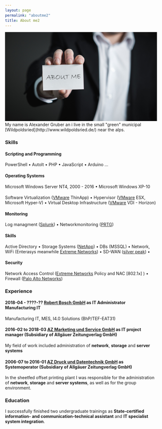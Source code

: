 ```yaml
---
layout: page
permalink: "aboutme2"
title: About me2
---
```

<img src="/img/aboutme.jpg">
My name is Alexander Gruber an i live in the small "green" municipal [Wildpoldsried](http://www.wildpoldsried.de/) near the alps.

### <i class="fa fa-cubes" aria-hidden="true"></i> Skills

#### <i class="fa fa-code" aria-hidden="true"></i> Scripting and Programming
PowerShell &bull; 
AutoIt &bull; 
PHP &bull; 
JavaScript &bull;
Arduino
... 

#### <i class="fa fa-terminal" aria-hidden="true"></i> Operating Systems
Microsoft Windows Server NT4, 2000 - 2016 &bull;
Microsoft Windows XP-10

#### <i class="fa fa-cloud" aria-hidden="true"></i> 
Software Virtualization ([VMware](https://www.vmware.com/) ThinApp) &bull; 
Hypervisor ([VMware](https://www.vmware.com/) ESX, Microsoft Hyper-V) &bull;
Virtual Desktop Infrastructure ([VMware](https://www.vmware.com/) VDI - Horizon)

#### <i class="fa fa-area-chart" aria-hidden="true"></i> Monitoring
Log managment ([Splunk](https://www.splunk.com/)) &bull;
Networkmonitoring ([PRTG](https://www.paessler.com)) 

#### <i class="fa fa-gears" aria-hidden="true"></i> Skills
Active Directory &bull;
Storage Systems ([NetApp](https://www.netapp.com/)) &bull;
DBs (MSSQL) &bull;
Network, WiFi (Enterasys meanwhile [Extreme Networks](https://www.extremenetworks.com/)) &bull;
SD-WAN ([silver peak](https://www.silver-peak.com/)) &bull;

#### <i class="fa fa-filter" aria-hidden="true"></i> Security
Network Access Control ([Extreme Networks](https://www.extremenetworks.com/) Policy and NAC [802.1x] ) &bull;
Firewall ([Palo Alto Networks](https://www.paloaltonetworks.com/))

### <i class="fa fa-briefcase" aria-hidden="true"></i> Experience

#### <i class="fa fa-calendar" aria-hidden="true"></i> 2018-04 - ????-?? <i class="fa fa-building-o" aria-hidden="true"></i> [Robert Bosch GmbH](https://www.bosch.de/) as **IT Administrator** Manufacturing IT
Manufacturing IT, MES, I4.0 Solutions (BhP/TEF-EAT31)

#### <i class="fa fa-calendar" aria-hidden="true"></i> 2016-02 to 2018-03 <i class="fa fa-building-o" aria-hidden="true"></i> [AZ Marketing und Service GmbH](https://www.all-in.de/) as **IT project manager** (Subsidiary of Allgäuer Zeitungverlag GmbH)
My field of work included administration of **network**, **storage** and **server systems**

#### <i class="fa fa-calendar" aria-hidden="true"></i> 2006-07 to 2016-01 <i class="fa fa-building-o" aria-hidden="true"></i> [AZ Druck und Datentechnik GmbH](https://www.az-druck.de/) as **Systemoperator** (Subsidiary of Allgäuer Zeitungverlag GmbH)
In the sheetfed offset printing plant I was responsible for the administration of **network**, **storage** and **server systems**, as well as for the group environment. 

### <i class="fa fa-graduation-cap" aria-hidden="true"></i> Education

I successfully finished two undergraduate trainings as **State-certified information- and communication-technical assistant** and **IT specialist system integration**.